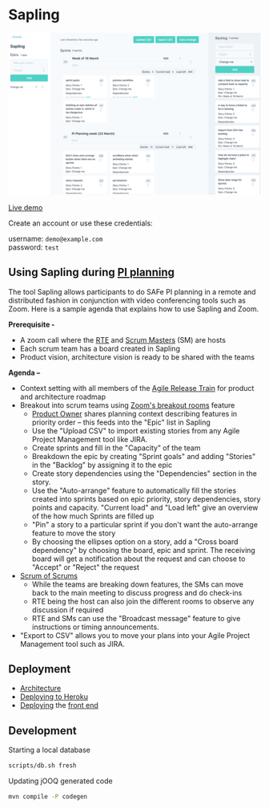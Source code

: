 # Sapling

![sapling](docs/sapling.png)

[Live demo](https://sapling.netlify.com/)

Create an account or use these credentials:

username: `demo@example.com`<br/>
password: `test`

## Using Sapling during [**PI planning**](https://www.scaledagileframework.com/pi-planning/)

The tool Sapling allows participants to do SAFe PI planning in a remote and distributed fashion in conjunction with video conferencing tools such as Zoom. Here is a sample agenda that explains how to use Sapling and Zoom.

**Prerequisite -**

- A zoom call where the [RTE](https://www.scaledagileframework.com/release-train-engineer-and-solution-train-engineer/) and [Scrum Masters](https://www.scaledagileframework.com/scrum-master/) (SM) are hosts
- Each scrum team has a board created in Sapling
- Product vision, architecture vision is ready to be shared with the teams

**Agenda –**

- Context setting with all members of the [Agile Release Train](https://www.scaledagileframework.com/agile-release-train/) for product and architecture roadmap
- Breakout into scrum teams using [Zoom's breakout rooms](https://support.zoom.us/hc/en-us/articles/206476313-Managing-Video-Breakout-Rooms) feature
  - [Product Owner](https://www.scaledagileframework.com/product-owner/) shares planning context describing features in priority order – this feeds into the "Epic" list in Sapling
  - Use the "Upload CSV" to import existing stories from any Agile Project Management tool like JIRA. 
  - Create sprints and fill in the "Capacity" of the team
  - Breakdown the epic by creating "Sprint goals" and adding "Stories" in the "Backlog" by assigning it to the epic
  - Create story dependencies using the "Dependencies" section in the story.
  - Use the "Auto-arrange" feature to automatically fill the stories created into sprints based on epic priority, story dependencies, story points and capacity. "Current load" and "Load left" give an overview of the how much Sprints are filled up
  - "Pin" a story to a particular sprint if you don't want the auto-arrange feature to move the story
  - By choosing the ellipses option on a story, add a "Cross board dependency" by choosing the board, epic and sprint. The receiving board will get a notification about the request and can choose to "Accept" or "Reject" the request
- [Scrum of Scrums](https://www.scaledagileframework.com/program-increment/)
  - While the teams are breaking down features, the SMs can move back to the main meeting to discuss progress and do check-ins
  - RTE being the host can also join the different rooms to observe any discussion if required
  - RTE and SMs can use the "Broadcast message" feature to give instructions or timing announcements.
- "Export to CSV" allows you to move your plans into your Agile Project Management tool such as JIRA.

## Deployment

- [Architecture](docs/architecture.md)
- [Deploying to Heroku](docs/heroku.md)
- [Deploying](docs/frontend.md) the [front end](https://github.com/srcclr/sapling-frontend)

## Development

Starting a local database

```sh
scripts/db.sh fresh
```

Updating jOOQ generated code

```sh
mvn compile -P codegen
```
